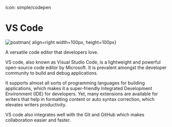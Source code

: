 icon: simple/codepen

# VS Code

![postman](https://yt3.googleusercontent.com/_q52i8bUAEvcb7JR4e-eNTv23y2A_wg5sCz0NC0GrGtcw1CRMWJSOPVHUDh_bngD0q4gMvVeoA=s900-c-k-c0x00ffffff-no-rj){ align=right width=100px, height=100px}

A versatile code editor that developers love.

VS code, also known as Visual Studio Code, is a lightweight and powerful open-source code editor by Microsoft. It is prevalent amongst the developer community to build and debug applications.

It supports almost all sorts of programming languages for building applications, which makes it a super-friendly Integrated Development Environment (IDE) for developers. Yet, many extensions are available for writers that help in formatting content or auto syntax correction, which elevates writers productivity.

VS code also integrates well with the Git and GitHub which makes collaboration easier and faster.

